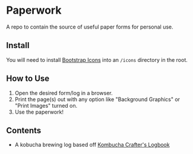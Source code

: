 # Paperwork

A repo to contain the source of useful paper forms for personal use.

## Install

You will need to install [Bootstrap Icons](https://icons.getbootstrap.com/) into an `/icons` directory in the root.

## How to Use

1) Open the desired form/log in a browser.
2) Print the page(s) out with any option like "Background Graphics" or "Print Images" turned on.
3) Use the paperwork!

## Contents

* A kobucha brewing log based off [Kombucha Crafter's Logbook](https://www.amazon.com/Kombucha-Crafters-Logbook-Journal-Record/dp/1641527455/)
